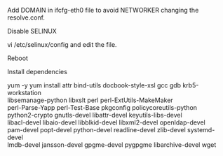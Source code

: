 Add DOMAIN in ifcfg-eth0 file to avoid NETWORKER changing the resolve.conf.

Disable SELINUX

vi /etc/selinux/config and edit the file. 

Reboot

Install dependencies

yum -y yum install attr bind-utils docbook-style-xsl gcc gdb krb5-workstation \
       libsemanage-python libxslt perl perl-ExtUtils-MakeMaker \
       perl-Parse-Yapp perl-Test-Base pkgconfig policycoreutils-python \
       python2-crypto gnutls-devel libattr-devel keyutils-libs-devel \
       libacl-devel libaio-devel libblkid-devel libxml2-devel openldap-devel \
       pam-devel popt-devel python-devel readline-devel zlib-devel systemd-devel \
       lmdb-devel jansson-devel gpgme-devel pygpgme libarchive-devel wget


